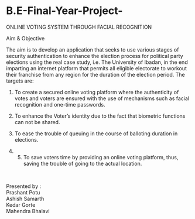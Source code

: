 # B.E-Final-Year-Project-
ONLINE  VOTING  SYSTEM  THROUGH  FACIAL  RECOGNITION 
<br>


Aim & Objective 

The aim is to develop an application that seeks to use various stages of security authentication to enhance the election process for political party elections using the real case study, i.e. The University of Ibadan, in the end imparting an internet platform that permits all eligible electorate to workout their franchise from any region for the duration of the election period. The targets are: 

1) To create a secured online voting platform where the authenticity of votes and voters are ensured with the use of mechanisms such as facial recognition and one-time passwords.
   
2) To enhance the Voter’s identity due to the fact that biometric functions can not be shared.
   
3) To ease the trouble of queuing in the course of balloting duration in elections.

4) 5) To save voters time by providing an online voting platform, thus, saving the trouble of going to the actual location.






























<br>

Presented by :
<br>
Prashant Potu 
<br>
Ashish Samarth
<br>
Kedar Gorte
<br>
Mahendra Bhalavi


